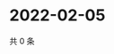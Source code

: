 # 2022-02-05

共 0 条

<!-- BEGIN WEIBO -->
<!-- 最后更新时间 Sat Feb 05 2022 05:08:44 GMT+0800 (China Standard Time) -->

<!-- END WEIBO -->
